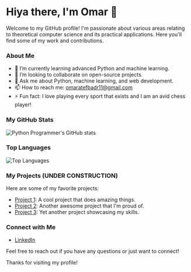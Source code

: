 # Hiya there, I'm Omar 👋

Welcome to my GitHub profile! I'm passionate about various areas relating to theoretical computer science and its practical applications. Here you'll find some of my work and contributions.

### About Me

- 🌱 I’m currently learning advanced Python and machine learning.
- 👯 I’m looking to collaborate on open-source projects.
- 💬 Ask me about Python, machine learning, and web development.
- 📫 How to reach me: [omaratefbadr11@gmail.com](mailto:omaratefbadr11@gmail.com)
- ⚡ Fun fact: I love playing every sport that exists and I am an avid chess player!

### My GitHub Stats

![Python Programmer's GitHub stats](https://github-readme-stats.vercel.app/api?username=python-programmer-qt&show_icons=true&theme=radical)

### Top Languages

![Top Languages](https://github-readme-stats.vercel.app/api/top-langs/?username=python-programmer-qt&layout=compact&theme=radical)

### My Projects (UNDER CONSTRUCTION)

Here are some of my favorite projects:

- [Project 1](https://github.com/python-programmer-qt/project1): A cool project that does amazing things.
- [Project 2](https://github.com/python-programmer-qt/project2): Another awesome project that I'm proud of.
- [Project 3](https://github.com/python-programmer-qt/project3): Yet another project showcasing my skills.

### Connect with Me

- [LinkedIn](https://www.linkedin.com/in/omar-atef-badr)

Feel free to reach out if you have any questions or just want to connect!

Thanks for visiting my profile!
<!---
python-programmer-qt/python-programmer-qt is a ✨ special ✨ repository because its `README.md` (this file) appears on your GitHub profile.
You can click the Preview link to take a look at your changes.
--->
